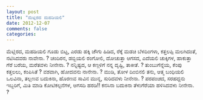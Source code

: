 ```yaml
---
layout: post
title: "ಮೆಟ್ಲಿರದ ಮಹಡಿಯಲಿ"
date: 2012-12-07
comments: false
categories: 
---
```



ಮೆಟ್ಲಿರದ,  ಮಹಡಿಯಲಿ ಗೂಡು ಬಿಟ್ಟ, ಎರಡು ಹಕ್ಕಿ ಜೌಗು ಹಿಡಿದ,  ರೆಕ್ಕೆ ಮಡಚಿ ಬೆಳದಿಂಗಳಾ, ಕತ್ತಲಪ್ಪಿ ಮಲಗಿದಂತೆ, ನಟಿಸಿದವರು ನಾವೇನಾ. ?  ಚಂದಿರನ,   ಡಬ್ಬಿಯಲಿ ರಂಗೋಲಿ, ದೋಚುತ್ತಾ ಆಗಸದ, ಎದೆಯಲಿ ಚುಕ್ಕಿಗಳ, ಹಾಕುತ್ತಾ ಗೆರೆ ಬರೆಯ, ಮರೆತವಳು ನೀನೇನಾ. ?  ನನ್ನಿಷ್ಟದ,  ಆ ಕಣ್ಗಳಿಗೆ ನನ್ನ ದೃಷ್ಟಿ,  ತಾಕೀತೆ. ?   ತುಂಬುಗೆನ್ನೆಯ,  ಕೆಂಪು  ಕತ್ತಲಲು,  ಕಂಪಿಸಿತೆ ? ವಶವಾಗಿ, ಹೋದವನು ನಾನೇನಾ. ?   ಮುಡಿ,   ತೋಳ ದಿಂಬಿನಲಿ ತನು,  ಆತ್ಮ ಬಂಧಿಯಲಿ ಒಲವಿನಾ,   ತಲ್ಲಣವ ಬದುಕಿನಾ,  ಹೊರಣವ ಸಾವಿನ ಮುನ್ನ,  ಸುರಿದವಳು ನೀನೇನಾ. ?   ಪರಪಂಚದ, ಸರಹದ್ದನು ಇಬ್ಬರಿಗೆ, ಮಿತಿ ಮಾಡಿ ಕೋಟಿಕಲ್ಪನೆಗಳ, ಆಗಸದಿ ಹರಡಿ!! ಕನಸಿನಾ  ಬದುಕಿನಾ ತೆಳುಗೆರೆಯಾ ಹಳಿಸಿದವಳು ನೀನೇನಾ. ? 
